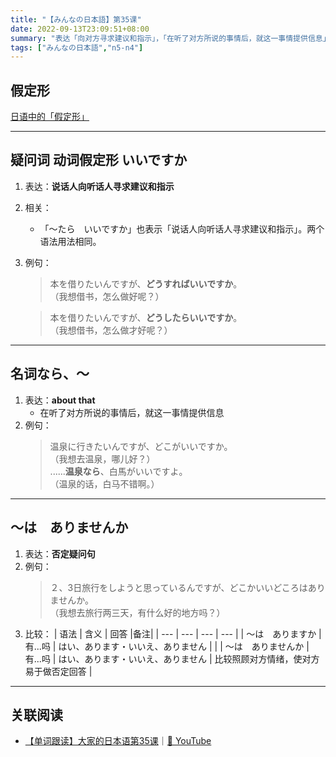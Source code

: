 ```yaml
---
title: "【みんなの日本語】第35课"
date: 2022-09-13T23:09:51+08:00
summary: "表达「向对方寻求建议和指示」，「在听了对方所说的事情后，就这一事情提供信息」和「否定疑问句」"
tags: ["みんなの日本語","n5-n4"]
---
```


## 假定形
[日语中的「假定形」](/trans-rule/if.md)

---
## 疑问词 动词假定形 いいですか
1. 表达：**说话人向听话人寻求建议和指示**
2. 相关：
    - 「〜たら　いいですか」也表示「说话人向听话人寻求建议和指示」。两个语法用法相同。
3. 例句：
    > 本を借りたいんですが、**どうすればいいですか**。  
     （我想借书，怎么做好呢？）

    > 本を借りたいんですが、**どうしたらいいですか**。  
     （我想借书，怎么做才好呢？）

---
## 名词なら、〜
1. 表达：**about that**
    - 在听了对方所说的事情后，就这一事情提供信息
2. 例句：
    > 温泉に行きたいんですが、どこがいいですか。  
     （我想去温泉，哪儿好？）  
      ......**温泉なら**、白馬がいいですよ。  
     （温泉的话，白马不错啊。）

---
## 〜は　ありませんか
1. 表达：**否定疑问句**
2. 例句：
    > ２、3日旅行をしようと思っているんですが、どこかいいどころはありませんか。  
     （我想去旅行两三天，有什么好的地方吗？）
3. 比较：
    | 语法 | 含义 | 回答 |备注|
    | --- | --- | --- | --- |
    | 〜は　ありますか | 有...吗 | はい、あります・いいえ、ありません | |
    | 〜は　ありませんか | 有...吗 | はい、あります・いいえ、ありません | 比较照顾对方情绪，使对方易于做否定回答 |

---
## 关联阅读
- [【单词跟读】大家的日本语第35课](https://www.bilibili.com/video/BV1G34y1e7RA?p=35)｜[🔗 YouTube](https://youtu.be/VF9PE-HonNA)